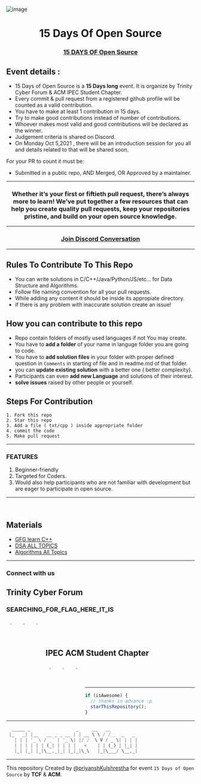![image](https://thirsty-hamilton-3f91c5.netlify.app/15doos.png)

<h1 align="center"> 15 Days Of Open Source </h1>

<h3 align="center">
    <a href="#">
        15 DAYS OF Open Source
    </a>
</h3>

## Event details :

- 15 Days of Open Source is a **15 Days long** event. It is organize by Trinity Cyber Forum & ACM IPEC Student Chapter.
- Every commit & pull request from a registered github profile will be counted as a valid contribution.
- You have to make at least 1 contribution in 15 days.
- Try to make good contributions instead of number of contributions.
- Whoever makes most valid and good contributions will be declared as the winner.
- Judgement criteria is shared on Discord.
- On Monday Oct 5,2021 , there will be an introduction session for you all and details related to that will be shared soon.

For your PR to count it must be:

- Submitted in a public repo, AND Merged, OR Approved by a maintainer.



---

<h3 align="center"> Whether it’s your first or fiftieth pull request, there’s always more to learn! We’ve put together a few resources that can help you create quality pull requests, keep your repositories pristine, and build on your open source knowledge. </h3>

---

<h3 align="center">
    <a href="https://discord.gg/CWF6vqbH">
       Join Discord Conversation
    </a>
</h3>

---

## Rules To Contribute To This Repo

- You can write solutions in C/C++/Java/Python/JS/etc... for Data Structure and Algorithms.
- Follow file naming convention for all your pull requests.
- While adding any content it should be inside its appropiate directory.
- if there is any problem with inaccurate solution create an issue!

## How you can contribute to this repo

- Repo contain folders of mostly used languages if not You may create.
-  You have to **add a folder** of your name in languge folder you are going to code.
-  You have to **add solution files** in your folder with proper defined question in `Comments` in starting of file and in readme.md of that folder.
- you can **update existing solution** with a better one ( better complexity).
- Participants can even **add new Language** and solutions of their interest.
- **solve issues** raised by other people or yourself.

## Steps For Contribution

    1. Fork this repo
    2. Star this repo
    3. Add a file ( txt/cpp ) inside appropriate folder
    4. commit the code
    5. Make pull request

---

### FEATURES

1. Beginner-friendly
2. Targeted for Coders.
3. Would also help participants who are not familiar with development but are eager to participate in open source.

---

<br>

## Materials

- [GFG learn C++](https://practice.geeksforgeeks.org/courses/fork-cpp)
- [DSA ALL TOPICS](https://www.geeksforgeeks.org/data-structures)
- [Algorithms All Topics](https://www.geeksforgeeks.org/fundamentals-of-algorithms/)

---

### Connect with us

## Trinity Cyber Forum

<p>
    <h3>SEARCHING_FOR_FLAG_HERE_IT_IS</h3>
<a href="https://github.com/ipectrinity">
  <img align="left" alt="" width="3%" style="margin:10px" src="https://cdn.jsdelivr.net/npm/simple-icons@3.13.0/icons/github.svg" />
</a>  
    
<a href="https://www.instagram.com/ipectrinity/">
  <img align="left" alt="" width="3%" style="margin:10px" src="https://cdn.jsdelivr.net/npm/simple-icons@v3/icons/instagram.svg" />
</a>
    
<a href="https://www.facebook.com/ipectrinity">
  <img align="left" alt="" width="3%"  style="margin:10px" src="https://cdn.jsdelivr.net/npm/simple-icons@3.13.0/icons/facebook.svg" />
</a>&ensp;&ensp;&ensp;
</p>
<br>

## IPEC ACM Student Chapter

<p>
<a href="https://acm.ipec.org.in/ipecacm@gmail.com">
  <img align="left" alt="Sunny's LinkdeIn" width="3%" style="margin:10px" src="https://cdn.jsdelivr.net/npm/simple-icons@3.13.0/icons/gmail.svg" />
</a>  
    
<a href="https://www.instagram.com/ipec_acm_chapter/">
  <img align="left" alt="Sunny's Instagram" width="3%" style="margin:10px" src="https://cdn.jsdelivr.net/npm/simple-icons@v3/icons/instagram.svg" />
</a>
    
<a href="https://www.facebook.com/IpecACM/">
  <img align="left" alt="Sunny's Twitter" width="3%"  style="margin:10px" src="https://cdn.jsdelivr.net/npm/simple-icons@3.13.0/icons/facebook.svg" />
</a>&ensp;&ensp;&ensp;
</p>
<br>

---

```javascript
if (isAwesome) {
  // thanks in advance :p
  starThisRepository();
}
```

---

```javascript
  _____ _                 _     __   __
 |_   _| |__   __ _ _ __ | | __ \ \ / /__  _   _
   | | | '_ \ / _` | '_ \| |/ /  \ V / _ \| | | |
   | | | | | | (_| | | | |   <    | | (_) | |_| |
   |_| |_| |_|\__,_|_| |_|_|\_\   |_|\___/ \__,_|
```
---


 This repository Created by [@priyanshKulshrestha](https://github.com/priyanshkulshrestha) for event `15 Days of Open Source` by **TCF** & **ACM**. 

